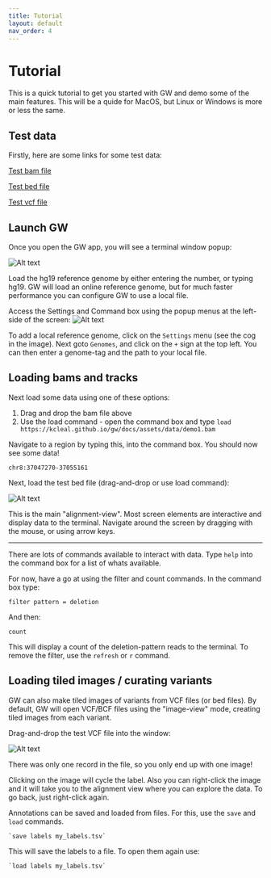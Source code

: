 ```yaml
---
title: Tutorial
layout: default
nav_order: 4
---
```


# Tutorial

This is a quick tutorial to get you started with GW and demo some of the main features. This will be a 
quide for MacOS, but Linux or Windows is more or less the same.

## Test data

Firstly, here are some links for some test data:

[Test bam file](https://kcleal.github.io/gw/docs/assets/data/demo1.bam) 

[Test bed file](https://kcleal.github.io/gw/docs/assets/data/demo1.bed) 

[Test vcf file](https://kcleal.github.io/gw/docs/assets/data/demo1.vcf)

## Launch GW

Once you open the GW app, you will see a terminal window popup:

![Alt text](/assets/images/terminal_splash.png "Terminal")

Load the hg19 reference genome by either entering the number, or typing hg19. GW will load an
online reference genome, but for much faster performance you can configure GW to use a local file.

Access the Settings and Command box using the popup menus at the left-side of the screen:
![Alt text](/assets/images/bubble.png "Terminal")

To add a local reference genome, click on the `Settings` menu (see the cog in the image). Next
goto `Genomes`, and click on the `+` sign at the top left. You can then enter a genome-tag and the
path to your local file.


## Loading bams and tracks

Next load some data using one of these options:

1. Drag and drop the bam file above
2. Use the load command - open the command box and type `load https://kcleal.github.io/gw/docs/assets/data/demo1.bam`

Navigate to a region by typing this, into the command box. You should now see some data!

    chr8:37047270-37055161

Next, load the test bed file (drag-and-drop or use load command):

![Alt text](/assets/images/demo1.png "Demo1")

This is the main "alignment-view". Most screen elements are interactive and display data to the terminal. Navigate
around the screen by dragging with the mouse, or using arrow keys.

----

There are lots of commands available to interact with data. Type `help` into the command box for a list of whats
available.

For now, have a go at using the filter and count commands. In the command box type:

    filter pattern = deletion

And then:

    count

This will display a count of the deletion-pattern reads to the terminal. To remove the filter, use the `refresh` or `r`
command.

## Loading tiled images / curating variants

GW can also make tiled images of variants from VCF files (or bed files). By default, GW will open
VCF/BCF files using the "image-view" mode, creating tiled images from each variant. 

Drag-and-drop the test VCF file into the window:

![Alt text](/assets/images/demo2.png "Demo2")


There was only one record in the file, so you only end up with one image! 

Clicking on the image will cycle the label. Also you can right-click the image and it will take you to the
alignment view where you can explore the data. To go back, just right-click again.

Annotations can be saved and loaded from files. For this, use the `save` and `load` commands.

    `save labels my_labels.tsv`

This will save the labels to a file. To open them again use:

    `load labels my_labels.tsv`

